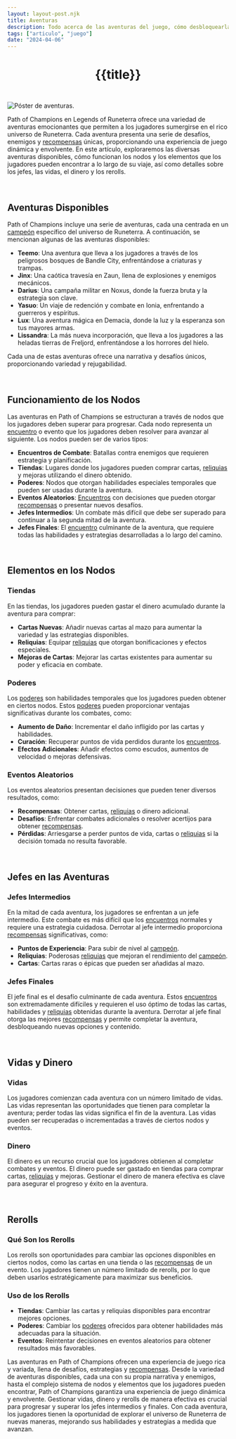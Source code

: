 ```yaml
---
layout: layout-post.njk
title: Aventuras
description: Todo acerca de las aventuras del juego, cómo desbloquearlas, y cómo funcionan.
tags: ["articulo", "juego"]
date: "2024-04-06"
---
```

# <p style="text-align: center;">**{{title}}**</p>

</br>
<div class="clearfix">
  <img src="/img/aventuras-1.jpg" class="col-md-6 float-md-end mb-3 ms-md-3" alt="Póster de aventuras.">
  
<br>

Path of Champions en Legends of Runeterra ofrece una variedad de aventuras emocionantes que permiten a los jugadores sumergirse en el rico universo de Runeterra. Cada aventura presenta una serie de desafíos, enemigos y <a href="/articulo-recompensas">recompensas</a> únicas, proporcionando una experiencia de juego dinámica y envolvente. En este artículo, exploraremos las diversas aventuras disponibles, cómo funcionan los nodos y los elementos que los jugadores pueden encontrar a lo largo de su viaje, así como detalles sobre los jefes, las vidas, el dinero y los rerolls.


<br>

## Aventuras Disponibles

Path of Champions incluye una serie de aventuras, cada una centrada en un <a href="/articulo-constelaciones-campeones">campeón</a> específico del universo de Runeterra. A continuación, se mencionan algunas de las aventuras disponibles:

- **Teemo**: Una aventura que lleva a los jugadores a través de los peligrosos bosques de Bandle City, enfrentándose a criaturas y trampas.
- **Jinx**: Una caótica travesía en Zaun, llena de explosiones y enemigos mecánicos.
- **Darius**: Una campaña militar en Noxus, donde la fuerza bruta y la estrategia son clave.
- **Yasuo**: Un viaje de redención y combate en Ionia, enfrentando a guerreros y espíritus.
- **Lux**: Una aventura mágica en Demacia, donde la luz y la esperanza son tus mayores armas.
- **Lissandra**: La más nueva incorporación, que lleva a los jugadores a las heladas tierras de Freljord, enfrentándose a los horrores del hielo.

Cada una de estas aventuras ofrece una narrativa y desafíos únicos, proporcionando variedad y rejugabilidad.


<br>

## Funcionamiento de los Nodos

Las aventuras en Path of Champions se estructuran a través de nodos que los jugadores deben superar para progresar. Cada nodo representa un <a href="/articulo-encuentros">encuentro</a> o evento que los jugadores deben resolver para avanzar al siguiente. Los nodos pueden ser de varios tipos:

- **Encuentros de Combate**: Batallas contra enemigos que requieren estrategia y planificación.
- **Tiendas**: Lugares donde los jugadores pueden comprar cartas, <a href="/articulo-reliquias">reliquias</a> y mejoras utilizando el dinero obtenido.
- **Poderes**: Nodos que otorgan habilidades especiales temporales que pueden ser usadas durante la aventura.
- **Eventos Aleatorios**: <a href="/articulo-encuentros">Encuentros</a> con decisiones que pueden otorgar <a href="/articulo-recompensas">recompensas</a> o presentar nuevos desafíos.
- **Jefes Intermedios**: Un combate más difícil que debe ser superado para continuar a la segunda mitad de la aventura.
- **Jefes Finales**: El <a href="/articulo-encuentros">encuentro</a> culminante de la aventura, que requiere todas las habilidades y estrategias desarrolladas a lo largo del camino.


<br>

## Elementos en los Nodos

### Tiendas

En las tiendas, los jugadores pueden gastar el dinero acumulado durante la aventura para comprar:

- **Cartas Nuevas**: Añadir nuevas cartas al mazo para aumentar la variedad y las estrategias disponibles.
- **Reliquias**: Equipar <a href="/articulo-reliquias">reliquias</a> que otorgan bonificaciones y efectos especiales.
- **Mejoras de Cartas**: Mejorar las cartas existentes para aumentar su poder y eficacia en combate.

### Poderes

Los <a href="/articulo-poderes">poderes</a> son habilidades temporales que los jugadores pueden obtener en ciertos nodos. Estos <a href="/articulo-poderes">poderes</a> pueden proporcionar ventajas significativas durante los combates, como:

- **Aumento de Daño**: Incrementar el daño infligido por las cartas y habilidades.
- **Curación**: Recuperar puntos de vida perdidos durante los <a href="/articulo-encuentros">encuentros</a>.
- **Efectos Adicionales**: Añadir efectos como escudos, aumentos de velocidad o mejoras defensivas.

### Eventos Aleatorios

Los eventos aleatorios presentan decisiones que pueden tener diversos resultados, como:

- **Recompensas**: Obtener cartas, <a href="/articulo-reliquias">reliquias</a> o dinero adicional.
- **Desafíos**: Enfrentar combates adicionales o resolver acertijos para obtener <a href="/articulo-recompensas">recompensas</a>.
- **Pérdidas**: Arriesgarse a perder puntos de vida, cartas o <a href="/articulo-reliquias">reliquias</a> si la decisión tomada no resulta favorable.


<br>

## Jefes en las Aventuras

### Jefes Intermedios

En la mitad de cada aventura, los jugadores se enfrentan a un jefe intermedio. Este combate es más difícil que los <a href="/articulo-encuentros">encuentros</a> normales y requiere una estrategia cuidadosa. Derrotar al jefe intermedio proporciona <a href="/articulo-recompensas">recompensas</a> significativas, como:

- **Puntos de Experiencia**: Para subir de nivel al <a href="/articulo-constelaciones-campeones">campeón</a>.
- **Reliquias**: Poderosas <a href="/articulo-reliquias">reliquias</a> que mejoran el rendimiento del <a href="/articulo-constelaciones-campeones">campeón</a>.
- **Cartas**: Cartas raras o épicas que pueden ser añadidas al mazo.

### Jefes Finales

El jefe final es el desafío culminante de cada aventura. Estos <a href="/articulo-encuentros">encuentros</a> son extremadamente difíciles y requieren el uso óptimo de todas las cartas, habilidades y <a href="/articulo-reliquias">reliquias</a> obtenidas durante la aventura. Derrotar al jefe final otorga las mejores <a href="/articulo-recompensas">recompensas</a> y permite completar la aventura, desbloqueando nuevas opciones y contenido.


<br>

## Vidas y Dinero

### Vidas

Los jugadores comienzan cada aventura con un número limitado de vidas. Las vidas representan las oportunidades que tienen para completar la aventura; perder todas las vidas significa el fin de la aventura. Las vidas pueden ser recuperadas o incrementadas a través de ciertos nodos y eventos.

### Dinero

El dinero es un recurso crucial que los jugadores obtienen al completar combates y eventos. El dinero puede ser gastado en tiendas para comprar cartas, <a href="/articulo-reliquias">reliquias</a> y mejoras. Gestionar el dinero de manera efectiva es clave para asegurar el progreso y éxito en la aventura.

<br>

## Rerolls

### Qué Son los Rerolls

Los rerolls son oportunidades para cambiar las opciones disponibles en ciertos nodos, como las cartas en una tienda o las <a href="/articulo-recompensas">recompensas</a> de un evento. Los jugadores tienen un número limitado de rerolls, por lo que deben usarlos estratégicamente para maximizar sus beneficios.

### Uso de los Rerolls

- **Tiendas**: Cambiar las cartas y reliquias disponibles para encontrar mejores opciones.
- **Poderes**: Cambiar los <a href="/articulo-poderes">poderes</a> ofrecidos para obtener habilidades más adecuadas para la situación.
- **Eventos**: Reintentar decisiones en eventos aleatorios para obtener resultados más favorables.

Las aventuras en Path of Champions ofrecen una experiencia de juego rica y variada, llena de desafíos, estrategias y <a href="/articulo-recompensas">recompensas</a>. Desde la variedad de aventuras disponibles, cada una con su propia narrativa y enemigos, hasta el complejo sistema de nodos y elementos que los jugadores pueden encontrar, Path of Champions garantiza una experiencia de juego dinámica y envolvente. Gestionar vidas, dinero y rerolls de manera efectiva es crucial para progresar y superar los jefes intermedios y finales. Con cada aventura, los jugadores tienen la oportunidad de explorar el universo de Runeterra de nuevas maneras, mejorando sus habilidades y estrategias a medida que avanzan.

</div>